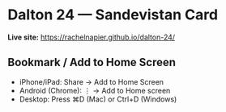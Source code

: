 # Dalton 24 — Sandevistan Card

**Live site:** https://rachelnapier.github.io/dalton-24/

## Bookmark / Add to Home Screen
- iPhone/iPad: Share → Add to Home Screen
- Android (Chrome): ⋮ → Add to Home screen
- Desktop: Press ⌘D (Mac) or Ctrl+D (Windows)
